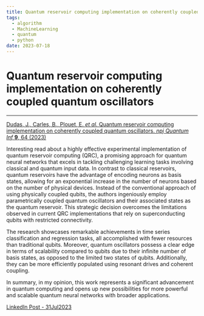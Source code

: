 ```yaml
---
title: Quantum reservoir computing implementation on coherently coupled quantum oscillators
tags:
  - algorithm
  - MachineLearning
  - quantum
  - python
date: 2023-07-18
---
```


# Quantum reservoir computing implementation on coherently coupled quantum oscillators
---

[Dudas, J., Carles, B., Plouet, E. _et al._ Quantum reservoir computing implementation on coherently coupled quantum oscillators. _npj Quantum Inf_ **9**, 64 (2023)](https://doi.org/10.1038/s41534-023-00734-4)

Interesting read about a highly effective experimental implementation of quantum reservoir computing (QRC), a promising approach for quantum neural networks that excels in tackling challenging learning tasks involving classical and quantum input data. In contrast to classical reservoirs, quantum reservoirs have the advantage of encoding neurons as basis states, allowing for an exponential increase in the number of neurons based on the number of physical devices. Instead of the conventional approach of using physically coupled qubits, the authors ingeniously employ parametrically coupled quantum oscillators and their associated states as the quantum reservoir. This strategic decision overcomes the limitations observed in current QRC implementations that rely on superconducting qubits with restricted connectivity.

The research showcases remarkable achievements in time series classification and regression tasks, all accomplished with fewer resources than traditional qubits. Moreover, quantum oscillators possess a clear edge in terms of scalability compared to qubits due to their infinite number of basis states, as opposed to the limited two states of qubits. Additionally, they can be more efficiently populated using resonant drives and coherent coupling.

In summary, in my opinion, this work represents a significant advancement in quantum computing and opens up new possibilities for more powerful and scalable quantum neural networks with broader applications.

[LinkedIn Post - 31Jul2023](https://www.linkedin.com/posts/adinfinitumbi_quantum-reservoir-computing-implementation-activity-7091373636577550336-n7OH?utm_source=share&utm_medium=member_desktop)